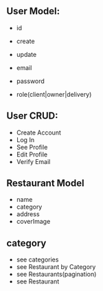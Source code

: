 ## User Model:
+ id
+ create
+ update

+ email
+ password
+ role(client|owner|delivery)


## User CRUD:
+ Create Account
+ Log In
+ See Profile
+ Edit Profile
+ Verify Email

## Restaurant Model
+ name
+ category
+ address
+ coverImage

## category 
+ see categories
+ see Restaurant by Category
+ see Restaurants(pagination)
+ see Restaurant